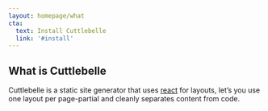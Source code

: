 ```yaml
---
layout: homepage/what
cta:
  text: Install Cuttlebelle
  link: '#install'
---
```



## What is Cuttlebelle

Cuttlebelle is a static site generator that uses [react](https://reactjs.org/) for layouts, let’s you use one layout per page-partial and cleanly separates
content from code.
